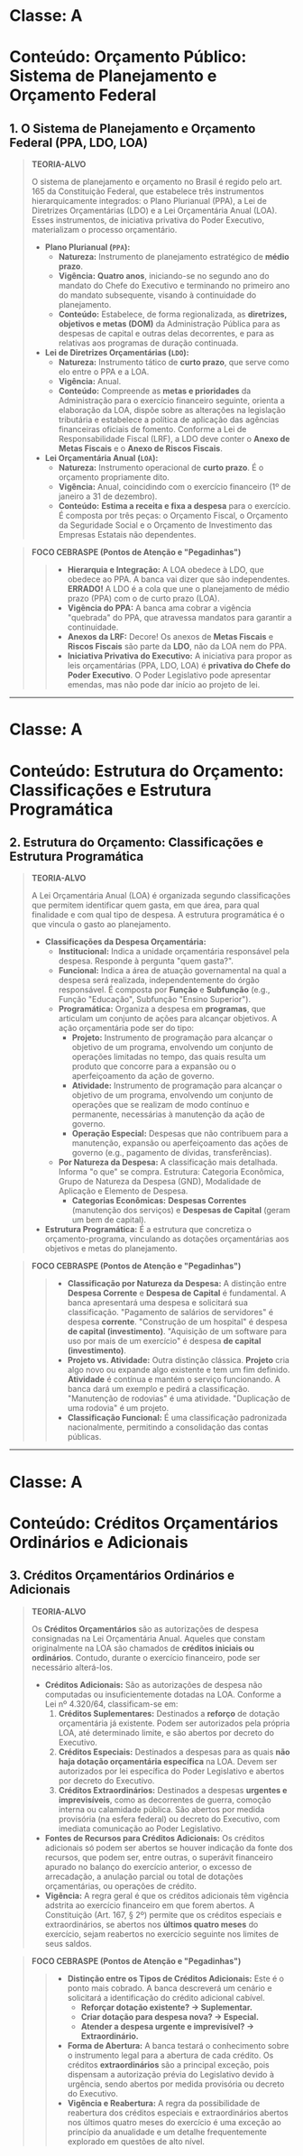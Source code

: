 # Classe: A
# Conteúdo: Orçamento Público: Sistema de Planejamento e Orçamento Federal

## 1. O Sistema de Planejamento e Orçamento Federal (PPA, LDO, LOA)

> **TEORIA-ALVO**
>
> O sistema de planejamento e orçamento no Brasil é regido pelo art. 165 da Constituição Federal, que estabelece três instrumentos hierarquicamente integrados: o Plano Plurianual (PPA), a Lei de Diretrizes Orçamentárias (LDO) e a Lei Orçamentária Anual (LOA). Esses instrumentos, de iniciativa privativa do Poder Executivo, materializam o processo orçamentário.
>
> * **Plano Plurianual (`PPA`):**
>     * **Natureza:** Instrumento de planejamento estratégico de **médio prazo**.
>     * **Vigência:** **Quatro anos**, iniciando-se no segundo ano do mandato do Chefe do Executivo e terminando no primeiro ano do mandato subsequente, visando à continuidade do planejamento.
>     * **Conteúdo:** Estabelece, de forma regionalizada, as **diretrizes, objetivos e metas (DOM)** da Administração Pública para as despesas de capital e outras delas decorrentes, e para as relativas aos programas de duração continuada.
> * **Lei de Diretrizes Orçamentárias (`LDO`):**
>     * **Natureza:** Instrumento tático de **curto prazo**, que serve como elo entre o PPA e a LOA.
>     * **Vigência:** Anual.
>     * **Conteúdo:** Compreende as **metas e prioridades** da Administração para o exercício financeiro seguinte, orienta a elaboração da LOA, dispõe sobre as alterações na legislação tributária e estabelece a política de aplicação das agências financeiras oficiais de fomento. Conforme a Lei de Responsabilidade Fiscal (LRF), a LDO deve conter o **Anexo de Metas Fiscais** e o **Anexo de Riscos Fiscais**.
> * **Lei Orçamentária Anual (`LOA`):**
>     * **Natureza:** Instrumento operacional de **curto prazo**. É o orçamento propriamente dito.
>     * **Vigência:** Anual, coincidindo com o exercício financeiro (1º de janeiro a 31 de dezembro).
>     * **Conteúdo:** **Estima a receita e fixa a despesa** para o exercício. É composta por três peças: o Orçamento Fiscal, o Orçamento da Seguridade Social e o Orçamento de Investimento das Empresas Estatais não dependentes.

> **FOCO CEBRASPE (Pontos de Atenção e "Pegadinhas")**
>
> > * **Hierarquia e Integração:** A LOA obedece à LDO, que obedece ao PPA. A banca vai dizer que são independentes. **ERRADO!** A LDO é a cola que une o planejamento de médio prazo (PPA) com o de curto prazo (LOA).
> > * **Vigência do PPA:** A banca ama cobrar a vigência "quebrada" do PPA, que atravessa mandatos para garantir a continuidade.
> > * **Anexos da LRF:** Decore! Os anexos de **Metas Fiscais** e **Riscos Fiscais** são parte da **LDO**, não da LOA nem do PPA.
> > * **Iniciativa Privativa do Executivo:** A iniciativa para propor as leis orçamentárias (PPA, LDO, LOA) é **privativa do Chefe do Poder Executivo**. O Poder Legislativo pode apresentar emendas, mas não pode dar início ao projeto de lei.

---
# Classe: A
# Conteúdo: Estrutura do Orçamento: Classificações e Estrutura Programática

## 2. Estrutura do Orçamento: Classificações e Estrutura Programática

> **TEORIA-ALVO**
>
> A Lei Orçamentária Anual (LOA) é organizada segundo classificações que permitem identificar quem gasta, em que área, para qual finalidade e com qual tipo de despesa. A estrutura programática é o que vincula o gasto ao planejamento.
>
> * **Classificações da Despesa Orçamentária:**
>     * **Institucional:** Indica a unidade orçamentária responsável pela despesa. Responde à pergunta "quem gasta?".
>     * **Funcional:** Indica a área de atuação governamental na qual a despesa será realizada, independentemente do órgão responsável. É composta por **Função** e **Subfunção** (e.g., Função "Educação", Subfunção "Ensino Superior").
>     * **Programática:** Organiza a despesa em **programas**, que articulam um conjunto de ações para alcançar objetivos. A ação orçamentária pode ser do tipo:
>         * **Projeto:** Instrumento de programação para alcançar o objetivo de um programa, envolvendo um conjunto de operações limitadas no tempo, das quais resulta um produto que concorre para a expansão ou o aperfeiçoamento da ação de governo.
>         * **Atividade:** Instrumento de programação para alcançar o objetivo de um programa, envolvendo um conjunto de operações que se realizam de modo contínuo e permanente, necessárias à manutenção da ação de governo.
>         * **Operação Especial:** Despesas que não contribuem para a manutenção, expansão ou aperfeiçoamento das ações de governo (e.g., pagamento de dívidas, transferências).
>     * **Por Natureza da Despesa:** A classificação mais detalhada. Informa "o que" se compra. Estrutura: Categoria Econômica, Grupo de Natureza da Despesa (GND), Modalidade de Aplicação e Elemento de Despesa.
>         * **Categorias Econômicas:** **Despesas Correntes** (manutenção dos serviços) e **Despesas de Capital** (geram um bem de capital).
> * **Estrutura Programática:** É a estrutura que concretiza o orçamento-programa, vinculando as dotações orçamentárias aos objetivos e metas do planejamento.

> **FOCO CEBRASPE (Pontos de Atenção e "Pegadinhas")**
>
> > * **Classificação por Natureza da Despesa:** A distinção entre **Despesa Corrente** e **Despesa de Capital** é fundamental. A banca apresentará uma despesa e solicitará sua classificação. "Pagamento de salários de servidores" é despesa **corrente**. "Construção de um hospital" é despesa **de capital (investimento)**. "Aquisição de um software para uso por mais de um exercício" é despesa **de capital (investimento)**.
> > * **Projeto vs. Atividade:** Outra distinção clássica. **Projeto** cria algo novo ou expande algo existente e tem um fim definido. **Atividade** é contínua e mantém o serviço funcionando. A banca dará um exemplo e pedirá a classificação. "Manutenção de rodovias" é uma atividade. "Duplicação de uma rodovia" é um projeto.
> > * **Classificação Funcional:** É uma classificação padronizada nacionalmente, permitindo a consolidação das contas públicas.

---
# Classe: A
# Conteúdo: Créditos Orçamentários Ordinários e Adicionais

## 3. Créditos Orçamentários Ordinários e Adicionais

> **TEORIA-ALVO**
>
> Os **Créditos Orçamentários** são as autorizações de despesa consignadas na Lei Orçamentária Anual. Aqueles que constam originalmente na LOA são chamados de **créditos iniciais ou ordinários**. Contudo, durante o exercício financeiro, pode ser necessário alterá-los.
>
> * **Créditos Adicionais:** São as autorizações de despesa não computadas ou insuficientemente dotadas na LOA. Conforme a Lei nº 4.320/64, classificam-se em:
>     1.  **Créditos Suplementares:** Destinados a **reforço** de dotação orçamentária já existente. Podem ser autorizados pela própria LOA, até determinado limite, e são abertos por decreto do Executivo.
>     2.  **Créditos Especiais:** Destinados a despesas para as quais **não haja dotação orçamentária específica** na LOA. Devem ser autorizados por lei específica do Poder Legislativo e abertos por decreto do Executivo.
>     3.  **Créditos Extraordinários:** Destinados a despesas **urgentes e imprevisíveis**, como as decorrentes de guerra, comoção interna ou calamidade pública. São abertos por medida provisória (na esfera federal) ou decreto do Executivo, com imediata comunicação ao Poder Legislativo.
> * **Fontes de Recursos para Créditos Adicionais:** Os créditos adicionais só podem ser abertos se houver indicação da fonte dos recursos, que podem ser, entre outras, o superávit financeiro apurado no balanço do exercício anterior, o excesso de arrecadação, a anulação parcial ou total de dotações orçamentárias, ou operações de crédito.
> * **Vigência:** A regra geral é que os créditos adicionais têm vigência adstrita ao exercício financeiro em que forem abertos. A Constituição (Art. 167, § 2º) permite que os créditos especiais e extraordinários, se abertos nos **últimos quatro meses** do exercício, sejam reabertos no exercício seguinte nos limites de seus saldos.

> **FOCO CEBRASPE (Pontos de Atenção e "Pegadinhas")**
>
> > * **Distinção entre os Tipos de Créditos Adicionais:** Este é o ponto mais cobrado. A banca descreverá um cenário e solicitará a identificação do crédito adicional cabível.
> >     * **Reforçar dotação existente? → Suplementar.**
> >     * **Criar dotação para despesa nova? → Especial.**
> >     * **Atender a despesa urgente e imprevisível? → Extraordinário.**
> > * **Forma de Abertura:** A banca testará o conhecimento sobre o instrumento legal para a abertura de cada crédito. Os créditos **extraordinários** são a principal exceção, pois dispensam a autorização prévia do Legislativo devido à urgência, sendo abertos por medida provisória ou decreto do Executivo.
> > * **Vigência e Reabertura:** A regra da possibilidade de reabertura dos créditos especiais e extraordinários abertos nos últimos quatro meses do exercício é uma exceção ao princípio da anualidade e um detalhe frequentemente explorado em questões de alto nível.